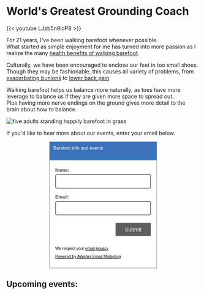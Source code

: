 # World's Greatest Grounding Coach

{{< youtube LJzb5n9ldP8 >}}

For 21 years, I've been walking barefoot whenever possible.  
What started as simple enjoyment for me has turned into more passion as I realize the many
[health benefits of walking barefoot](https://duckduckgo.com/?q=health+benefits+of+walking+barefoot).

Culturally, we have been encouraged to enclose our feet in too small shoes.
Though they may be fashionable,
this causes all variety of problems,
from
[exacerbating bunions](https://www.mayoclinic.org/diseases-conditions/bunions/symptoms-causes/syc-20354799) <!-- https://web.archive.org/web/20210817235047/https://www.mayoclinic.org/diseases-conditions/bunions/symptoms-causes/syc-20354799 -->
to
[lower back pain](https://gloverhealth.com/are-your-shoes-causing-your-low-back-pain/). <!-- https://web.archive.org/web/20210301133842/https://gloverhealth.com/are-your-shoes-causing-your-low-back-pain/ -->

Walking barefoot helps us balance more naturally,
as toes have more leverage to balance us if they are given more space to spread out.  
Plus having more nerve endings on the ground gives more detail to the brain about how to balance.


<img
src="//b.robnugen.com/blog/2021/2021_jun_05_max_yuma_hiro_rob_yuna.jpg"
alt="five adults standing happily barefoot in grass"
class="title" />


If you'd like to hear more about our events, enter your email below.


<!-- AWeber Web Form Generator 3.0.1 -->
<style type="text/css">
#af-form-1884698591 .af-body .af-textWrap{width:70%;display:block;float:right;}
#af-form-1884698591 .af-body .privacyPolicy{color:#000000;font-size:11px;font-family:Verdana, sans-serif;}
#af-form-1884698591 .af-body a{color:#000000;text-decoration:underline;font-style:normal;font-weight:normal;}
#af-form-1884698591 .af-body input.text, #af-form-1884698591 .af-body textarea{background-color:#FFFFFF;border-color:#000000;border-width:1px;border-style:solid;color:#000000;text-decoration:none;font-style:normal;font-weight:normal;font-size:12px;font-family:Verdana, sans-serif;}
#af-form-1884698591 .af-body input.text:focus, #af-form-1884698591 .af-body textarea:focus{background-color:#FFFAD6;border-color:#5E5E5E;border-width:1px;border-style:solid;}
#af-form-1884698591 .af-body label.previewLabel{display:block;float:left;width:25%;text-align:left;color:#4D4D4D;text-decoration:none;font-style:normal;font-weight:normal;font-size:12px;font-family:Verdana, sans-serif;}
#af-form-1884698591 .af-body{padding-bottom:15px;padding-top:15px;background-repeat:no-repeat;background-position:inherit;background-image:none;color:#000000;font-size:11px;font-family:Verdana, sans-serif;}
#af-form-1884698591 .af-header{padding-bottom:9px;padding-top:9px;padding-right:10px;padding-left:10px;background-image:url('https://forms.aweber.com/images/auto/body/9cc/7ff/3b7/2bb');background-position:top left;background-repeat:repeat-x;background-color:#3b72bb;border-width:1px;border-bottom-style:none;border-left-style:none;border-right-style:none;border-top-style:none;color:#FFFFFF;font-size:16px;font-family:Verdana, sans-serif;}
#af-form-1884698591 .af-quirksMode .bodyText{padding-top:2px;padding-bottom:2px;}
#af-form-1884698591 .af-quirksMode{padding-right:15px;padding-left:15px;}
#af-form-1884698591 .af-standards .af-element{padding-right:15px;padding-left:15px;}
#af-form-1884698591 .bodyText p{margin:1em 0;}
#af-form-1884698591 .buttonContainer input.submit{background-image:none;background-color:#5E5E5E;color:#FFFFFF;text-decoration:none;font-style:normal;font-weight:normal;font-size:14px;font-family:Verdana, sans-serif;}
#af-form-1884698591 .buttonContainer input.submit{width:auto;}
#af-form-1884698591 .buttonContainer{text-align:right;}
#af-form-1884698591 body,#af-form-1884698591 dl,#af-form-1884698591 dt,#af-form-1884698591 dd,#af-form-1884698591 h1,#af-form-1884698591 h2,#af-form-1884698591 h3,#af-form-1884698591 h4,#af-form-1884698591 h5,#af-form-1884698591 h6,#af-form-1884698591 pre,#af-form-1884698591 code,#af-form-1884698591 fieldset,#af-form-1884698591 legend,#af-form-1884698591 blockquote,#af-form-1884698591 th,#af-form-1884698591 td{float:none;color:inherit;position:static;margin:0;padding:0;}
#af-form-1884698591 button,#af-form-1884698591 input,#af-form-1884698591 submit,#af-form-1884698591 textarea,#af-form-1884698591 select,#af-form-1884698591 label,#af-form-1884698591 optgroup,#af-form-1884698591 option{float:none;position:static;margin:0;}
#af-form-1884698591 div{margin:0;}
#af-form-1884698591 fieldset{border:0;}
#af-form-1884698591 form,#af-form-1884698591 textarea,.af-form-wrapper,.af-form-close-button,#af-form-1884698591 img{float:none;color:inherit;position:static;background-color:none;border:none;margin:0;padding:0;}
#af-form-1884698591 input,#af-form-1884698591 button,#af-form-1884698591 textarea,#af-form-1884698591 select{font-size:100%;}
#af-form-1884698591 p{color:inherit;}
#af-form-1884698591 select,#af-form-1884698591 label,#af-form-1884698591 optgroup,#af-form-1884698591 option{padding:0;}
#af-form-1884698591 table{border-collapse:collapse;border-spacing:0;}
#af-form-1884698591 ul,#af-form-1884698591 ol{list-style-image:none;list-style-position:outside;list-style-type:disc;padding-left:40px;}
#af-form-1884698591,#af-form-1884698591 .quirksMode{width:100%;max-width:281px;}
#af-form-1884698591.af-quirksMode{overflow-x:hidden;}
#af-form-1884698591{background-color:#FFFFFF;border-color:#8C8C8C;border-width:1px;border-style:solid;}
#af-form-1884698591{display:block;}
#af-form-1884698591{overflow:hidden;}
.af-body .af-textWrap{text-align:left;}
.af-body input.image{border:none!important;}
.af-body input.submit,.af-body input.image,.af-form .af-element input.button{float:none!important;}
.af-body input.submit{white-space:inherit;}
.af-body input.text{width:100%;float:none;padding:2px!important;}
.af-body.af-standards input.submit{padding:4px 12px;}
.af-clear{clear:both;}
.af-element label{text-align:left;display:block;float:left;}
.af-element{padding-bottom:5px;padding-top:5px;}
.af-form-wrapper{text-indent:0;}
.af-form{box-sizing:border-box;text-align:left;margin:auto;}
.af-header{margin-bottom:0;margin-top:0;padding:10px;}
.af-quirksMode .af-element{padding-left:0!important;padding-right:0!important;}
.lbl-right .af-element label{text-align:right;}
body {
}
#af-form-1884698591 .bodyText p {
  margin: 0 0 1em !important;
}

#af-form-1884698591 .af-body {
  padding-top:
}

#af-form-1884698591 .af-body .af-textWrap {
  width: 100% !important;
}

#af-form-1884698591 .af-body .af-element {
  padding-top: 0px!important;
  padding-bottom: 0px!important;
}
#af-form-1884698591 .af-body .af-element:first-child {
  margin-top: 0 !important;
}
#af-form-1884698591 .af-body label.previewLabel {
  font-weight: 700 !important;
  margin-top: 0.25rem !important;
  margin-bottom: .25rem !important;
}
#af-form-1884698591 .af-body input.text,
#af-form-1884698591 .af-body textarea {
  border-radius: 3px !important;
  box-sizing: border-box !important;
  color: #444444 !important;
  font-size: 1rem !important;
  margin-bottom: 0.75rem !important;
  padding: 8px 12px !important;
  -webkit-transition-duration: 0.3s;
          transition-duration: 0.3s;
}

#af-form-1884698591 .af-body select {
  width: 100%;
}
#af-form-1884698591 .af-body .af-dateWrap select {
  width: 33%;
}
#af-form-1884698591 .choiceList-radio-stacked {
  margin-bottom: 1rem !important;
  width: 100% !important;
}
#af-form-1884698591 .af-element-radio {
  margin: 0 !important;
}
#af-form-1884698591 .af-element-radio input.radio {
  display: inline;
  height: 0;
  opacity: 0;
  overflow: hidden;
  width: 0;
}
#af-form-1884698591 .af-element-radio input.radio:checked ~ label {
  font-weight: 700 !important;
}
#af-form-1884698591 .af-element-radio input.radio:focus ~ label {
  box-shadow: inset 0 0 0 2px rgba(25,35,70,.25);
}
#af-form-1884698591 .af-element-radio input.radio:checked ~ label:before {
  background-color: #777777;
  border-color: #d6dee3;
}
#af-form-1884698591 .af-element-radio label.choice {
  border: 1px solid #d6dee3;
  border-radius: 3px !important;
  display: block !important;
  font-weight: 300 !important;
  margin: 0.5rem 0 !important;
  padding: 1rem 1rem 1rem 2rem !important;
  position: relative;
  -webkit-transition-duration: 0.3s;
          transition-duration: 0.3s;
}
#af-form-1884698591 .af-element-radio label.choice:before {
  background-color: #FFF;
  border: 1px solid #d6dee3;
  border-radius: 50%;
  content: '';
  height: 0.75rem;
  margin-left: -1.3rem;
  position: absolute;
  -webkit-transition-duration: 0.3s;
          transition-duration: 0.3s;
  width: 0.75rem;
}
#af-form-1884698591 .buttonContainer {
  box-sizing: border-box !important;
}
#af-form-1884698591 .af-footer {
  box-sizing: border-box !important;
}

#af-form-1884698591 .af-footer p {
  margin: 0 !important;
}
#af-form-1884698591 input.submit,
#af-form-1884698591 #webFormSubmitButton {
  border: none;
  border-radius: 3px !important;
  font-weight: bold;
  margin-top: 0.5rem !important;
  margin-bottom: 1rem !Important;
  padding: 0.6rem 1.5rem !important;
  -webkit-transition-duration: 0.3s;
          transition-duration: 0.3s;
  }
#af-form-1884698591 input.submit:hover,
#af-form-1884698591 #webFormSubmitButton:hover {
  cursor: pointer;
  opacity: 0.8;
}

#af-form-1884698591 input.text:hover {
  cursor: pointer;
  opacity: 0.8;
}

.poweredBy a,
.privacyPolicy p {
  color: #000000 !important;
  font-size: 0.65rem !important;
}

</style>
<form method="post" class="af-form-wrapper" accept-charset="UTF-8" action="https://www.aweber.com/scripts/addlead.pl">
  <div style="display: none;">
    <input type="hidden" name="meta_web_form_id" value="1884698591" />
    <input type="hidden" name="meta_split_id" value="" />
    <input type="hidden" name="listname" value="awlist6124041" />
    <input type="hidden" name="redirect" value="https://www.aweber.com/thankyou-coi.htm?m=text" id="redirect_ac41e43ea127ad6d5a9659c5ce678e1e" />

    <input type="hidden" name="meta_adtracking" value="Barefoot_info_and_events" />
    <input type="hidden" name="meta_message" value="1" />
    <input type="hidden" name="meta_required" value="name,email" />

    <input type="hidden" name="meta_tooltip" value="" />
  </div>
  <div id="af-form-1884698591" class="af-form">
    <div id="af-header-1884698591" class="af-header">
      <div class="bodyText">
        <p><span style="font-size: 12px;">Barefoot info and events</span></p>
      </div>
    </div>
    <div id="af-body-1884698591" class="af-body af-standards">
      <div class="af-element">
        <label class="previewLabel" for="awf_field-112651998">Name: </label>
        <div class="af-textWrap">
          <input id="awf_field-112651998" type="text" name="name" class="text" value="" onfocus=" if (this.value == '') { this.value = ''; }" onblur="if (this.value == '') { this.value='';} " tabindex="500" />
        </div>
        <div class="af-clear"></div>
      </div>
      <div class="af-element">
        <label class="previewLabel" for="awf_field-112651999">Email: </label>
        <div class="af-textWrap"><input class="text" id="awf_field-112651999" type="text" name="email" value="" tabindex="501" onfocus=" if (this.value == '') { this.value = ''; }" onblur="if (this.value == '') { this.value='';} " />
        </div>
        <div class="af-clear"></div>
      </div>
      <div class="af-element buttonContainer">
        <input name="submit" class="submit" type="submit" value="Submit" tabindex="502" />
        <div class="af-clear"></div>
      </div>
      <div class="af-element privacyPolicy" style="">
        <p>We respect your <a title="Privacy Policy" href="https://www.aweber.com/permission.htm" target="_blank" rel="nofollow">email privacy</a></p>
        <div class="af-clear"></div>
      </div>
      <div class="af-element poweredBy" style="font-size: 9px;">
        <p><a href="https://www.aweber.com" title="AWeber Email Marketing" target="_blank" rel="nofollow">Powered by AWeber Email Marketing</a></p>
        <div class="af-clear"></div>
      </div>
      <div class="af-element tag" style="display:none;"><input id="awf_tag-112652003" type="hidden" name="tag_112652003" value="rnc" /></div>
    </div>
  </div>
  <div style="display: none;"><img src="https://forms.aweber.com/form/displays.htm?id=jBwcLGycHKycjA==" alt="" /></div>
</form>
<script type="text/javascript">
    <!--
    (function() {
        var IE = /*@cc_on!@*/false;
        if (!IE) { return; }
        if (document.compatMode && document.compatMode == 'BackCompat') {
            if (document.getElementById("af-form-1884698591")) {
                document.getElementById("af-form-1884698591").className = 'af-form af-quirksMode';
            }
            if (document.getElementById("af-body-1884698591")) {
                document.getElementById("af-body-1884698591").className = "af-body inline af-quirksMode";
            }
            if (document.getElementById("af-header-1884698591")) {
                document.getElementById("af-header-1884698591").className = "af-header af-quirksMode";
            }
            if (document.getElementById("af-footer-1884698591")) {
                document.getElementById("af-footer-1884698591").className = "af-footer af-quirksMode";
            }
        }
    })();
    -->
</script>

<!-- /AWeber Web Form Generator 3.0.1 -->


## Upcoming events:
